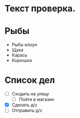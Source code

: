 # Текст проверка.

# Рыбы
* Рыба-клоун
* Щука
* Карась
* Корюшка

# Список дел
* [ ] Сходить на улицу
    * [ ] Пойти в магазин
* [X] Сделать д/з
* [ ] Отправить д/з

